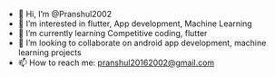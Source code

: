 - 👋 Hi, I’m @Pranshul2002
- 👀 I’m interested in flutter, App development, Machine Learning
- 🌱 I’m currently learning Competitive coding, flutter
- 💞️ I’m looking to collaborate on android app development, machine learning projects
- 📫 How to reach me: pranshul20162002@gmail.com

<!---
Pranshul2002/Pranshul2002 is a ✨ special ✨ repository because its `README.md` (this file) appears on your GitHub profile.
You can click the Preview link to take a look at your changes.
--->
